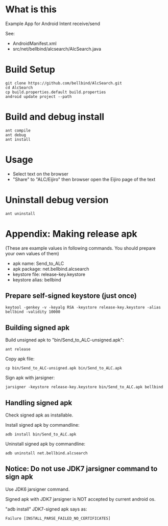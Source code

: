 # What is this

Example App for Android Intent receive/send

See:

- AndroidManifest.xml
- src/net/bellbind/alcsearch/AlcSearch.java

# Build Setup

    git clone https://github.com/bellbind/AlcSearch.git
    cd AlcSearch
    cp build.properties.default build.properties
    android update project --path

# Build and debug install

    ant compile
    ant debug
    ant install

# Usage

- Select text on the browser
- "Share" to "ALC/Eijiro" then browser open the Eijiro page of the text

# Uninstall debug version

    ant uninstall

# Appendix: Making release apk

(These are example values in following commands. 
You should prepare your own values of them)

- apk name: Send_to_ALC
- apk package: net.bellbind.alcsearch
- keystore file: release-key.keystore
- keystore alias: bellbind

## Prepare self-signed keystore (just once)

    keytool -genkey -v -keyalg RSA -keystore release-key.keystore -alias bellbind -validity 10000

## Building signed apk

Build unsigned apk to "bin/Send_to_ALC-unsigned.apk":

    ant release

Copy apk file:

    cp bin/Send_to_ALC-unsigned.apk bin/Send_to_ALC.apk

Sign apk with jarsigner:

    jarsigner -keystore release-key.keystore bin/Send_to_ALC.apk bellbind

## Handling signed apk

Check signed apk as installable. 

Install signed apk by commandline:

    adb install bin/Send_to_ALC.apk

Uninstall signed apk by commandline:

    adb uninstall net.bellbind.alcsearch

## Notice: Do not use JDK7 jarsigner command to sign apk

Use JDK6 jarsigner command.

Signed apk with JDK7 jarsigner is NOT accepted by current android os.

"adb install" JDK7-signed apk says as:

    Failure [INSTALL_PARSE_FAILED_NO_CERTIFICATES]

